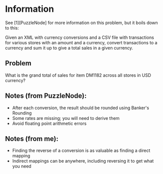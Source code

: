 Information
===========
See [1][PuzzleNode] for more information on this problem, but it boils down to this:

Given an XML with currency conversions and a CSV file with transactions for
various stores with an amount and a currency, convert transactions to
a currency and sum it up to give a total sales in a given currency.

Problem
-------
What is the grand total of sales for item DM1182 across all stores in USD
currency?

Notes (from PuzzleNode):
------------------------
  * After each conversion, the result should be rounded using Banker's Rounding
  * Some rates are missing; you will need to derive them
  * Avoid floating point arithmetic errors


Notes (from me):
----------------
  * Finding the reverse of a conversion is as valuable as finding a direct
    mapping
  * Indirect mappings can be anywhere, including reversing it to get what you
    need

[1]: http://www.puzzlenode.com/puzzles/2
